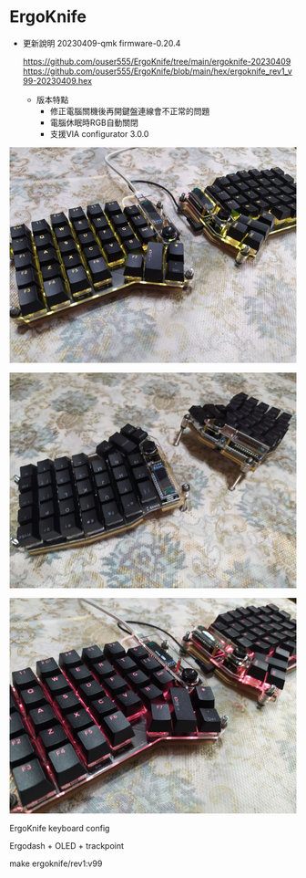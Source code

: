 # ErgoKnife

* 更新說明
  20230409-qmk firmware-0.20.4
  
  https://github.com/ouser555/ErgoKnife/tree/main/ergoknife-20230409
  https://github.com/ouser555/ErgoKnife/blob/main/hex/ergoknife_rev1_v99-20230409.hex
  
  * 版本特點
    * 修正電腦關機後再開鍵盤連線會不正常的問題
    * 電腦休眠時RGB自動關閉
    * 支援VIA configurator 3.0.0

![image](https://github.com/ouser555/ErgoKnife/blob/main/pic/kbpic%20(12).jpg)

![image](https://github.com/ouser555/ErgoKnife/blob/main/pic/kbpic%20(1).jpg)

![image](https://github.com/ouser555/ErgoKnife/blob/main/pic/kbpic%20(21).jpg)

ErgoKnife keyboard config

Ergodash + OLED + trackpoint

make ergoknife/rev1:v99
